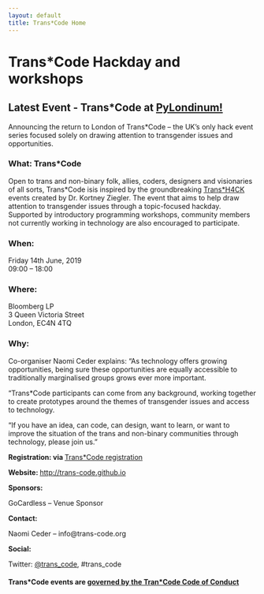 ```yaml
---
layout: default
title: Trans*Code Home
---
```


<h1>Trans*Code Hackday and workshops</H1>
<h2>Latest Event - Trans*Code at <a href="https://pylondinium.org/" target="_blank">PyLondinum!</a> </h2>
<p>Announcing the return to London of Trans*Code &#8211; the UK’s only hack event series focused solely on drawing attention to transgender issues and opportunities.</p>
<h3>What: Trans*Code</h3>
<p>Open to trans and non-binary folk, allies, coders, designers and visionaries of all sorts, Trans*Code isis inspired by the groundbreaking <a href="https://twitter.com/transh4ck">Trans*H4CK</a> events created by Dr. Kortney Ziegler. The event that aims to help draw attention to transgender issues through a topic-focused hackday. Supported by introductory programming workshops, community members not currently working in technology are also encouraged to participate.</p>
<h3>When:</h3>
<p>Friday 14th June, 2019<br>
09:00 – 18:00</p>
<h3>Where:</h3>
Bloomberg LP<br />
3 Queen Victoria Street<br />
London, EC4N 4TQ
<h3>Why:</h3>
<p>Co-organiser Naomi Ceder explains: “As technology offers growing opportunities, being sure these opportunities are equally accessible to traditionally marginalised groups grows ever more important.</p>
<p>“Trans*Code participants can come from any background, working together to create prototypes around the themes of transgender issues and access to technology.</p>
<p>“If you have an idea, can code, can design, want to learn, or want to improve the situation of the trans and non-binary communities through technology, please join us.”</p>
<p><b>Registration: via </b><a href="https://go.bloomberg.com/attend/invite/transcode-hackday/" target="_blank">Trans*Code registration</a><b><br />
</b></p>
<p><b>Website: </b><a href="http://trans-code.github.io">http://trans-code.github.io</a></p>
<p><b>Sponsors:</b></p>
<p>GoCardless &#8211; Venue Sponsor</p>


<p><b>Contact:</b></p>
<p>Naomi Ceder &#8211; info@trans-code.org</p>
<p><b>Social:</b></p>
  <p>Twitter: <a href="https://twitter.com/trans_code">@trans_code</a>, #trans_code<br /></p>
 <h4>Trans*Code events are <a href="/code_of_conduct">governed by the Tran*Code Code of Conduct</a></h4>


